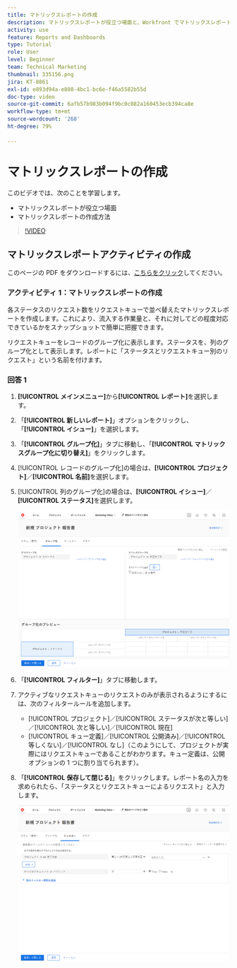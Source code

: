 ```yaml
---
title: マトリックスレポートの作成
description: マトリックスレポートが役立つ場面と、Workfront でマトリックスレポートを作成する方法について説明します。
activity: use
feature: Reports and Dashboards
type: Tutorial
role: User
level: Beginner
team: Technical Marketing
thumbnail: 335156.png
jira: KT-8861
exl-id: e893d94a-e808-4bc1-bc6e-f46a5582b55d
doc-type: video
source-git-commit: 6afb57b983b094f9bc0c082a160453ecb394ca8e
workflow-type: tm+mt
source-wordcount: '268'
ht-degree: 79%

---
```


# マトリックスレポートの作成

このビデオでは、次のことを学習します。

* マトリックスレポートが役立つ場面
* マトリックスレポートの作成方法

>[!VIDEO](https://video.tv.adobe.com/v/335156/?quality=12&learn=on)

## マトリックスレポートアクティビティの作成

このページの PDF をダウンロードするには、[こちらをクリック](/help/assets/create-matrix-report-activities.pdf)してください。

### アクティビティ 1：マトリックスレポートの作成

各ステータスのリクエスト数をリクエストキューで並べ替えたマトリックスレポートを作成します。これにより、流入する作業量と、それに対してどの程度対応できているかをスナップショットで簡単に把握できます。

リクエストキューをレコードのグループ化に表示します。ステータスを、列のグループ化として表示します。レポートに「ステータスとリクエストキュー別のリクエスト」という名前を付けます。

### 回答 1

1. **[!UICONTROL メインメニュー]**&#x200B;から&#x200B;**[!UICONTROL レポート]**&#x200B;を選択します。
1. 「**[!UICONTROL 新しいレポート]**」オプションをクリックし、「**[!UICONTROL イシュー]**」を選択します。
1. 「**[!UICONTROL グループ化]**」タブに移動し、「**[!UICONTROL マトリックスグループ化に切り替え]**」をクリックします。
1. [!UICONTROL レコードのグループ化]の場合は、**[!UICONTROL プロジェクト]**／**[!UICONTROL 名前]**&#x200B;を選択します。
1. [!UICONTROL 列のグループ化]の場合は、**[!UICONTROL イシュー]**／**[!UICONTROL ステータス]**&#x200B;を選択します。

   ![新しいイシューレポートのグループ化を作成する画面の画像](assets/matrix-report-groupings.png)

1. 「**[!UICONTROL フィルター]**」タブに移動します。
1. アクティブなリクエストキューのリクエストのみが表示されるようにするには、次のフィルタールールを追加します。

   * [!UICONTROL プロジェクト]／[!UICONTROL ステータスが次と等しい]／[!UICONTROL 次と等しい]／[!UICONTROL 現在]
   * [!UICONTROL キュー定義]／[!UICONTROL 公開済み]／[!UICONTROL 等しくない]／[!UICONTROL なし]（このようにして、プロジェクトが実際にはリクエストキューであることがわかります。キュー定義は、公開オプションの 1 つに割り当てられます）。

1. 「**[!UICONTROL 保存して閉じる]**」をクリックします。レポート名の入力を求められたら、「ステータスとリクエストキューによるリクエスト」と入力します。

   ![新しいイシューレポートフィルターを作成する画面の画像](assets/matrix-report-filters.png)

